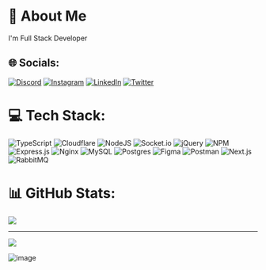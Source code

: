 # 💫 About Me
I'm Full Stack Developer


## 🌐 Socials:
[![Discord](https://img.shields.io/badge/Discord-%237289DA.svg?logo=discord&logoColor=white)](https://discord.gg/https://discord.gg/FnnG7cdE) [![Instagram](https://img.shields.io/badge/Instagram-%23E4405F.svg?logo=Instagram&logoColor=white)](https://instagram.com/berketurktr) [![LinkedIn](https://img.shields.io/badge/LinkedIn-%230077B5.svg?logo=linkedin&logoColor=white)](https://linkedin.com/in/berke-türk-189079193) [![Twitter](https://img.shields.io/badge/Twitter-%231DA1F2.svg?logo=Twitter&logoColor=white)](https://twitter.com/berketurktr) 

# 💻 Tech Stack:
![TypeScript](https://img.shields.io/badge/Typescript-grey?style=for-the-badge&logo=typescript) ![Cloudflare](https://img.shields.io/badge/Cloudflare-F38020?style=for-the-badge&logo=Cloudflare&logoColor=white) ![NodeJS](https://img.shields.io/badge/node.js-6DA55F?style=for-the-badge&logo=node.js&logoColor=white) ![Socket.io](https://img.shields.io/badge/Socket.io-black?style=for-the-badge&logo=socket.io&badgeColor=010101) ![jQuery](https://img.shields.io/badge/jquery-%230769AD.svg?style=for-the-badge&logo=jquery&logoColor=white) ![NPM](https://img.shields.io/badge/NPM-%23000000.svg?style=for-the-badge&logo=npm&logoColor=white) ![Express.js](https://img.shields.io/badge/express.js-%23404d59.svg?style=for-the-badge&logo=express&logoColor=%2361DAFB) ![Nginx](https://img.shields.io/badge/nginx-%23009639.svg?style=for-the-badge&logo=nginx&logoColor=white) ![MySQL](https://img.shields.io/badge/mysql-%2300f.svg?style=for-the-badge&logo=mysql&logoColor=white) ![Postgres](https://img.shields.io/badge/postgres-%23316192.svg?style=for-the-badge&logo=postgresql&logoColor=white) ![Figma](https://img.shields.io/badge/figma-%23F24E1E.svg?style=for-the-badge&logo=figma&logoColor=white) ![Postman](https://img.shields.io/badge/Postman-FF6C37?style=for-the-badge&logo=postman&logoColor=white) ![Next.js](https://img.shields.io/badge/NEXT%20JS-grey?style=for-the-badge&logo=next.js) ![RabbitMQ](https://img.shields.io/badge/RabbitMQ-grey?style=for-the-badge&logo=rabbitmq) 
# 📊 GitHub Stats:
![](https://github-readme-stats.vercel.app/api/top-langs/?username=berke-turk&theme=dark&hide_border=true&include_all_commits=true&count_private=true&layout=compact)

---
[![](https://visitcount.itsvg.in/api?id=berke-turk&icon=6&color=6)](https://visitcount.itsvg.in)

![image](https://github.com/berke-turk/berke-turk/assets/52781956/2b801fa5-1dcb-46e8-95e8-1b4701620fbc)
<!-- Proudly created with GPRM ( https://gprm.itsvg.in ) -->
